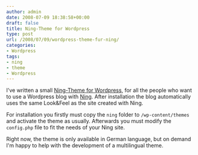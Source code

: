```yaml
---
author: admin
date: 2008-07-09 18:38:58+00:00
draft: false
title: Ning-Theme for Wordpress
type: post
url: /2008/07/09/wordpress-theme-fur-ning/
categories:
- Wordpress
tags:
- ning
- theme
- Wordpress
---
```


I've written a small [Ning-Theme for Wordpress](http://www.marcusschiesser.de/wp-content/uploads/2008/07/ning.zip), for all the people who want to use a Wordpress blog with [Ning](http://www.ning.com/). After installation the blog automatically uses the same Look&Feel as the site created with Ning.

For installation you firstly must copy the `ning` folder to `/wp-content/themes` and activate the theme as usually. Afterwards you must modify the `config.php` file to fit the needs of your Ning site.

Right now, the theme is only available in German language, but on demand I'm happy to help with the development of a multilingual theme.
